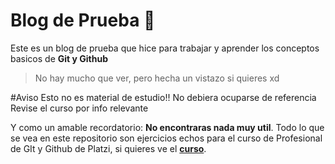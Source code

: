 # Blog de Prueba 💚
Este es un blog de prueba que hice para trabajar y aprender los conceptos basicos de **Git y Github**
> No hay mucho que ver, pero hecha un vistazo si quieres xd

#Aviso
    Esto no es material de estudio!!
    No debiera ocuparse de referencia
    Revise el curso por info relevante

Y como un amable recordatorio: **No encontraras nada muy util**.  Todo lo que se vea en este repositorio son ejercicios echos para el curso de Profesional de GIt y Github de Platzi, si quieres ve el [**curso**](https://platzi.com/cursos/git-github/ "a ver el curso").

